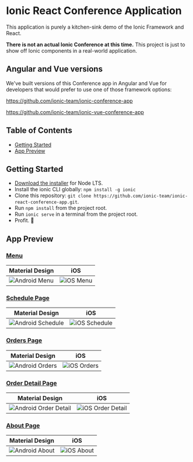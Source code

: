 # Ionic React Conference Application


This application is purely a kitchen-sink demo of the Ionic Framework and React.

**There is not an actual Ionic Conference at this time.** This project is just to show off Ionic components in a real-world application.

## Angular and Vue versions

We've built versions of this Conference app in Angular and Vue for developers that would prefer to use one of those framework options:

https://github.com/ionic-team/ionic-conference-app

https://github.com/ionic-team/ionic-vue-conference-app

## Table of Contents
- [Getting Started](#getting-started)
- [App Preview](#app-preview)

## Getting Started

* [Download the installer](https://nodejs.org/) for Node LTS.
* Install the ionic CLI globally: `npm install -g ionic`
* Clone this repository: `git clone https://github.com/ionic-team/ionic-react-conference-app.git`.
* Run `npm install` from the project root.
* Run `ionic serve` in a terminal from the project root.
* Profit. :tada:

## App Preview

### [Menu](https://github.com/ionic-team/ionic-conference-app/blob/master/src/app/pages/menu/menu.html)

| Material Design  | iOS  |
| -----------------| -----|
| ![Android Menu](/resources/screenshots/android-menu.png) | ![iOS Menu](/resources/screenshots/ios-menu.png) |


### [Schedule Page](https://github.com/ionic-team/ionic-conference-app/blob/master/src/app/pages/schedule/schedule.html)

| Material Design  | iOS  |
| -----------------| -----|
| ![Android Schedule](/resources/screenshots/android-schedule.png) | ![iOS Schedule](/resources/screenshots/ios-schedule.png) |

### [Orders Page](https://github.com/ionic-team/ionic-conference-app/blob/master/src/app/pages/order-list/order-list.html)

| Material Design  | iOS  |
| -----------------| -----|
| ![Android Orders](/resources/screenshots/android-orders.png) | ![iOS Orders](/resources/screenshots/ios-orders.png) |

### [Order Detail Page](https://github.com/ionic-team/ionic-conference-app/blob/master/src/app/pages/order-detail/order-detail.html)

| Material Design  | iOS  |
| -----------------| -----|
| ![Android Order Detail](/resources/screenshots/android-order-detail.png) | ![iOS Order Detail](/resources/screenshots/ios-order-detail.png) |

### [About Page](https://github.com/ionic-team/ionic-conference-app/blob/master/src/app/pages/about/about.html)

| Material Design  | iOS  |
| -----------------| -----|
| ![Android About](/resources/screenshots/android-about.png) | ![iOS About](/resources/screenshots/ios-about.png) |


